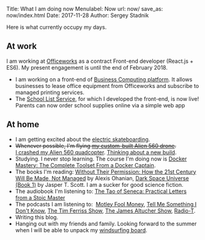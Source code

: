 Title: What I am doing now
Menulabel: Now
url: now/
save_as: now/index.html
Date: 2017-11-28
Author: Sergey Stadnik

Here is what currently occupy my days.

## At work

I am working at [Officeworks](https://officeworks.com.au) as a contract Front-end developer (React.js + ES6). My present engagement is until the end of February 2018.

- I am working on a front-end of <a href="https://www.officeworks.com.au/campaigns/business-computing">Business Computing platform</a>. It allows businesses to lease office equipment from Officeworks and subscribe to managed printing services.
- The <a href="https://www.officeworks.com.au/campaigns/back-to-school/school-list-service">School List Service</a>, for which I developed the front-end, is now live! Parents can now order school supplies online via a simple web app

## At home

- I am getting excited about the <a href="http://ozmoroz.com/tag/esk8.html">electric skateboarding</a>.
- <s>Whenever possible, I'm flying <a href="http://ozmoroz.com/tag/multirotors.html">my custom-built Alien 560 drone</a>.</s><br/>
[I crashed my Alien 560 quadcopter](https://youtu.be/SFSsMt6lBdg). [Thinking about a new build](../2017/11/armattan-tilt-r-part-1-the-beginning.html).
- Studying. I never stop learning. The course I'm doing now is [Docker Mastery: The Complete Toolset From a Docker Captain](https://www.udemy.com/docker-mastery).
- The books I'm reading: <a href="https://www.amazon.com/Without-Their-Permission-Century-Managed-ebook/dp/B00BAXFJ16">Without Their Permission: How the 21st Century Will Be Made, Not Managed</a> by Alexis Ohanian, <a href="https://www.goodreads.com/book/show/35153497-dark-space-universe">Dark Space Universe (Book 1)</a> by  Jasper T. Scott. I am a sucker for good science fiction.
- The audiobook I'm listening to: <a href="https://www.audible.com.au/pd/Non-fiction/The-Tao-of-Seneca-Audiobook/B01AKA7RK0">The Tao of Seneca: Practical Letters from a Stoic Master</a>
- The podcasts I am listening to:  <a href="https://www.fool.com/podcasts/motley-fool-money/">Motley Fool Money</a>, <a href="http://tmsidk.com/">Tell Me Something I Don't Know</a>, <a href="https://tim.blog/podcast/">The Tim Ferriss Show</a>, <a href="http://www.jamesaltucher.com/category/the-james-altucher-show/">The James Altucher Show</a>, <a href="https://radio-t.com/">Radio-T</a>.
- Writing this blog.
- Hanging out with my friends and family. Looking forward to the summer when I will be able to unpack my [windsurfing board](http://ozmoroz.com/tag/windsurfing.html).
